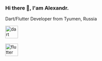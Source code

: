 ### Hi there 👋, I'am Alexandr.

Dart/Flutter Developer from Tyumen, Russia

<img src="https://cdn.jsdelivr.net/gh/devicons/devicon/icons/dart/dart-original.svg" 
          title='dart' width=40 height=40 />&nbsp;

<img src="https://cdn.jsdelivr.net/gh/devicons/devicon/icons/flutter/flutter-original.svg"
          title='flutter' width=40 height=40/>
          

<!--
**theivmatic/theivmatic** is a ✨ _special_ ✨ repository because its `README.md` (this file) appears on your GitHub profile.

Here are some ideas to get you started:

- 🔭 I’m currently working on ...
- 🌱 I’m currently learning ...
- 👯 I’m looking to collaborate on ...
- 🤔 I’m looking for help with ...
- 💬 Ask me about ...
- 📫 How to reach me: ...
- 😄 Pronouns: ...
- ⚡ Fun fact: ...
-->
